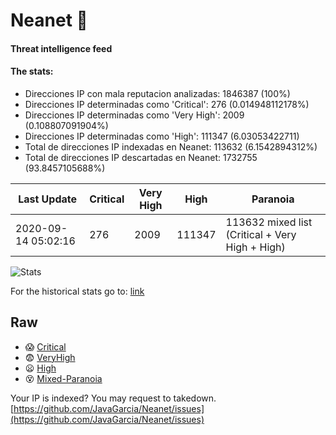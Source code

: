 # Neanet :hocho:
#### Threat intelligence feed
#### The stats:

- Direcciones IP con mala reputacion analizadas: 1846387 (100%)
- Direcciones IP determinadas como 'Critical':  276 (0.014948112178%)
- Direcciones IP determinadas como 'Very High':  2009 (0.108807091904%)
- Direcciones IP determinadas como 'High':  111347 (6.03053422711)
- Total de direcciones IP indexadas en Neanet:  113632 (6.1542894312%)
- Total de direcciones IP descartadas en Neanet:  1732755 (93.8457105688%)

| Last Update | Critical | Very High | High | Paranoia |
| --- | --- | --- | --- | --- |
| 2020-09-14 05:02:16 | 276 | 2009 | 111347 | 113632 mixed list (Critical + Very High + High)|

![Stats](https://docs.google.com/spreadsheets/d/e/2PACX-1vSnaNMIXVabIpDJjufMlzH7poXnshF3mgd8Is1g9ytUEzVsP5my4Trn8f-xkoLLQ38xpL3HtmUexLo6/pubchart?oid=501124687&format=image)

For the historical stats go to: [link](/stats.csv)
## Raw
- :scream: [Critical](https://raw.githubusercontent.com/JavaGarcia/Neanet/master/blacklists/neanet_critical.txt)
- :fearful: [VeryHigh](https://raw.githubusercontent.com/JavaGarcia/Neanet/master/blacklists/neanet_veryHigh.txtt)
- :frowning: [High](https://raw.githubusercontent.com/JavaGarcia/Neanet/master/blacklists/neanet_high.txt)
- :dizzy_face: [Mixed-Paranoia](https://raw.githubusercontent.com/JavaGarcia/Neanet/master/blacklists/neanet_all.txt)


Your IP is indexed? You may request to takedown. [https://github.com/JavaGarcia/Neanet/issues](https://github.com/JavaGarcia/Neanet/issues)






































































































































































































































































































































































































































































































































































































































































































































































































